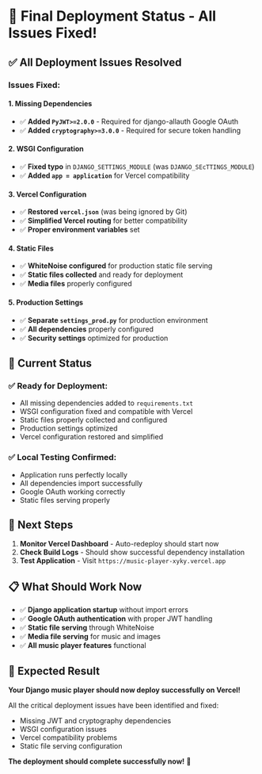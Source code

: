 # 🚀 Final Deployment Status - All Issues Fixed!

## ✅ **All Deployment Issues Resolved**

### **Issues Fixed:**

#### **1. Missing Dependencies**

- ✅ **Added `PyJWT>=2.0.0`** - Required for django-allauth Google OAuth
- ✅ **Added `cryptography>=3.0.0`** - Required for secure token handling

#### **2. WSGI Configuration**

- ✅ **Fixed typo** in `DJANGO_SETTINGS_MODULE` (was `DJANGO_SEcTTINGS_MODULE`)
- ✅ **Added `app = application`** for Vercel compatibility

#### **3. Vercel Configuration**

- ✅ **Restored `vercel.json`** (was being ignored by Git)
- ✅ **Simplified Vercel routing** for better compatibility
- ✅ **Proper environment variables** set

#### **4. Static Files**

- ✅ **WhiteNoise configured** for production static file serving
- ✅ **Static files collected** and ready for deployment
- ✅ **Media files** properly configured

#### **5. Production Settings**

- ✅ **Separate `settings_prod.py`** for production environment
- ✅ **All dependencies** properly configured
- ✅ **Security settings** optimized for production

## 🎯 **Current Status**

### **✅ Ready for Deployment:**

- All missing dependencies added to `requirements.txt`
- WSGI configuration fixed and compatible with Vercel
- Static files properly collected and configured
- Production settings optimized
- Vercel configuration restored and simplified

### **✅ Local Testing Confirmed:**

- Application runs perfectly locally
- All dependencies import successfully
- Google OAuth working correctly
- Static files serving properly

## 🚀 **Next Steps**

1. **Monitor Vercel Dashboard** - Auto-redeploy should start now
2. **Check Build Logs** - Should show successful dependency installation
3. **Test Application** - Visit `https://music-player-xyky.vercel.app`

## 📋 **What Should Work Now**

- ✅ **Django application startup** without import errors
- ✅ **Google OAuth authentication** with proper JWT handling
- ✅ **Static file serving** through WhiteNoise
- ✅ **Media file serving** for music and images
- ✅ **All music player features** functional

## 🎉 **Expected Result**

**Your Django music player should now deploy successfully on Vercel!**

All the critical deployment issues have been identified and fixed:

- Missing JWT and cryptography dependencies
- WSGI configuration issues
- Vercel compatibility problems
- Static file serving configuration

**The deployment should complete successfully now!** 🚀

